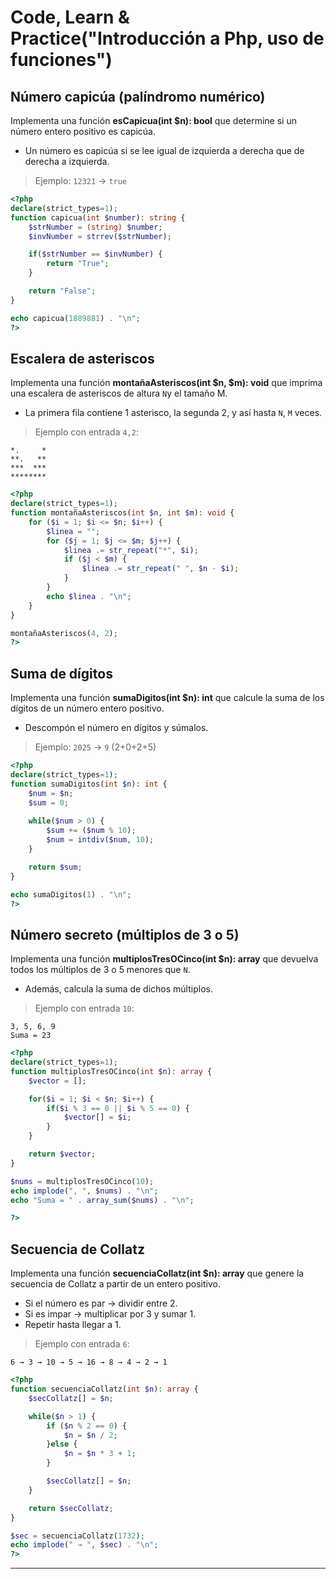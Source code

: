 # Code, Learn & Practice("Introducción a Php, uso de funciones")

## Número capicúa (palíndromo numérico)

Implementa una función __esCapicua(int $n): bool__ que determine si un número entero positivo es capicúa.

- Un número es capicúa si se lee igual de izquierda a derecha que de derecha a izquierda.

> Ejemplo: `12321` → `true`

```php
<?php
declare(strict_types=1);
function capicua(int $number): string {
    $strNumber = (string) $number;
    $invNumber = strrev($strNumber);

    if($strNumber == $invNumber) {
        return "True";
    }

    return "False";
}

echo capicua(1889881) . "\n";
?>
```

## Escalera de asteriscos

Implementa una función __montañaAsteriscos(int $n, $m): void__ que imprima una escalera de asteriscos de altura `N`y el tamaño M.

- La primera fila contiene 1 asterisco, la segunda 2, y así hasta `N`, `M` veces.

> Ejemplo con entrada `4,2`:

```text
*.     *
**.   **
***  ***
********
```

```php
<?php
declare(strict_types=1);
function montañaAsteriscos(int $n, int $m): void {
    for ($i = 1; $i <= $n; $i++) {
        $linea = "";
        for ($j = 1; $j <= $m; $j++) {
            $linea .= str_repeat("*", $i);
            if ($j < $m) {
                $linea .= str_repeat(" ", $n - $i);
            }
        }
        echo $linea . "\n";
    }
}

montañaAsteriscos(4, 2);
?>
```

## Suma de dígitos

Implementa una función __sumaDigitos(int $n): int__ que calcule la suma de los dígitos de un número entero positivo.

- Descompón el número en dígitos y súmalos.

> Ejemplo: `2025` → `9` (2+0+2+5)

```php
<?php
declare(strict_types=1);
function sumaDigitos(int $n): int {
    $num = $n;
    $sum = 0;
    
    while($num > 0) {
        $sum += ($num % 10);
        $num = intdiv($num, 10);
    }

    return $sum;
}

echo sumaDigitos(1) . "\n";
?>
```

## Número secreto (múltiplos de 3 o 5)

Implementa una función __multiplosTresOCinco(int $n): array__ que devuelva todos los múltiplos de 3 o 5 menores que `N`.

- Además, calcula la suma de dichos múltiplos.

> Ejemplo con entrada `10`:

```code
3, 5, 6, 9
Suma = 23
```

```php
<?php
declare(strict_types=1);
function multiplosTresOCinco(int $n): array {
    $vector = [];

    for($i = 1; $i < $n; $i++) {
        if($i % 3 == 0 || $i % 5 == 0) {
            $vector[] = $i;
        }
    }

    return $vector;
} 

$nums = multiplosTresOCinco(10);
echo implode(", ", $nums) . "\n";
echo "Suma = " . array_sum($nums) . "\n";

?>
```

## Secuencia de Collatz

Implementa una función __secuenciaCollatz(int $n): array__ que genere la secuencia de Collatz a partir de un entero positivo.

- Si el número es par → dividir entre 2.  
- Si es impar → multiplicar por 3 y sumar 1.  
- Repetir hasta llegar a 1.

> Ejemplo con entrada `6`:

```code
6 → 3 → 10 → 5 → 16 → 8 → 4 → 2 → 1
```

```php
<?php
function secuenciaCollatz(int $n): array {
    $secCollatz[] = $n;

    while($n > 1) {
        if ($n % 2 == 0) {
            $n = $n / 2;
        }else {
            $n = $n * 3 + 1;
        }

        $secCollatz[] = $n;
    }

    return $secCollatz;
}

$sec = secuenciaCollatz(1732);
echo implode(" → ", $sec) . "\n";
?>
```

---
